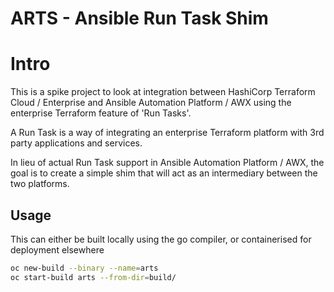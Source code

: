# ARTS - Ansible Run Task Shim

# Intro

This is a spike project to look at integration between HashiCorp Terraform Cloud / Enterprise and Ansible Automation Platform / AWX using the enterprise Terraform feature of 'Run Tasks'.

A Run Task is a way of integrating an enterprise Terraform platform with 3rd party applications and services.

In lieu of actual Run Task support in Ansible Automation Platform / AWX, the goal is to create a simple shim that will act as an intermediary between the two platforms.

## Usage

This can either be built locally using the go compiler, or containerised for deployment elsewhere


```bash
oc new-build --binary --name=arts
oc start-build arts --from-dir=build/
```
